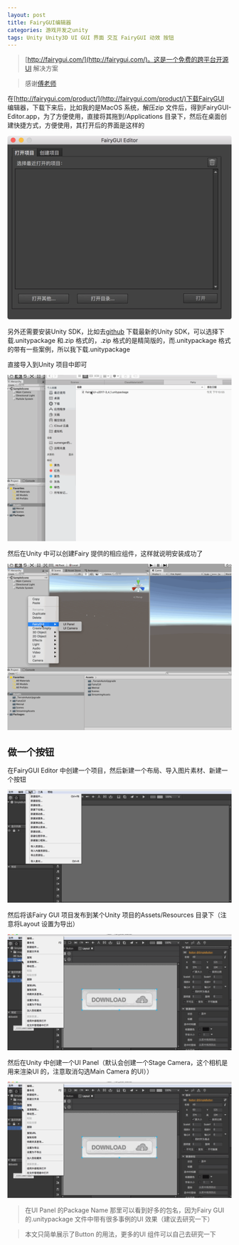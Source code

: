 ```yaml
---
layout: post
title: FairyGUI编辑器
categories: 游戏开发之unity
tags: Unity Unity3D UI GUI 界面 交互 FairyGUI 动效 按钮 
---
```


>[http://fairygui.com/](http://fairygui.com/)。这是一个免费的跨平台开源UI 解决方案

>感谢[傅老师](https://www.bilibili.com/video/av35647057/?p=1)

在[http://fairygui.com/product/](http://fairygui.com/product/)下载FairyGUI 编辑器，下载下来后，比如我的是MacOS 系统，解压zip 文件后，得到FairyGUI-Editor.app，为了方便使用，直接将其拖到/Applications 目录下，然后在桌面创建快捷方式，方便使用，其打开后的界面是这样的

![](../media/image/2019-09-22/01.png)

另外还需要安装Unity SDK，比如去[github](https://github.com/fairygui/FairyGUI-unity/releases) 下载最新的Unity SDK，可以选择下载.unitypackage 和.zip 格式的，.zip 格式的是精简版的，而.unitypackage 格式的带有一些案例，所以我下载.unitypackage

直接导入到Unity 项目中即可

![](../media/image/2019-09-22/02.gif)

然后在Unity 中可以创建Fairy 提供的相应组件，这样就说明安装成功了

![](../media/image/2019-09-22/03.gif)

## 做一个按钮

在FairyGUI Editor 中创建一个项目，然后新建一个布局、导入图片素材、新建一个按钮

![](../media/image/2019-09-22/04.gif)

然后将该Fairy GUI 项目发布到某个Unity 项目的Assets/Resources 目录下（注意将Layout 设置为导出）

![](../media/image/2019-09-22/05.gif)

然后在Unity 中创建一个UI Panel（默认会创建一个Stage Camera，这个相机是用来渲染UI 的，注意取消勾选Main Camera 的UI））

![](../media/image/2019-09-22/05.gif)

>在UI Panel 的Package Name 那里可以看到好多的包名，因为Fairy GUI 的.unitypackage 文件中带有很多事例的UI 效果（建议去研究一下）

>本文只简单展示了Button 的用法，更多的UI 组件可以自己去研究一下